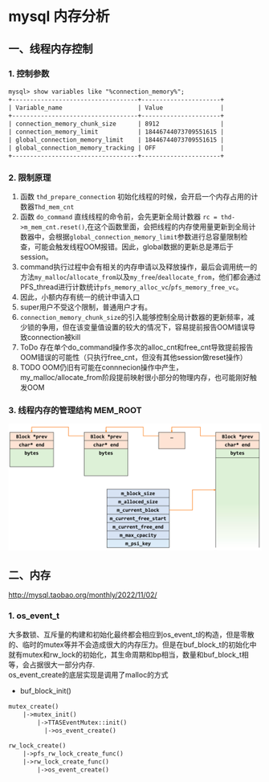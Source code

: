 # mysql 内存分析
## 一、线程内存控制
### 1. 控制参数
```
mysql> show variables like "%connection_memory%";
+-----------------------------------+----------------------+
| Variable_name                     | Value                |
+-----------------------------------+----------------------+
| connection_memory_chunk_size      | 8912                 |
| connection_memory_limit           | 18446744073709551615 |
| global_connection_memory_limit    | 18446744073709551615 |
| global_connection_memory_tracking | OFF                  |
+-----------------------------------+----------------------+

```
### 2. 限制原理
1. 函数 `thd_prepare_connection` 初始化线程的时候，会开启一个内存占用的计数器`Thd_mem_cnt`
2. 函数 `do_command` 直线线程的命令前，会先更新全局计数器 `rc = thd->m_mem_cnt.reset()`,在这个函数里面，会把线程的内存使用量更新到全局计数器中，会根据`global_connection_memory_limit`参数进行总容量限制检查，可能会触发线程OOM报错。因此，global数据的更新总是滞后于session。
3. command执行过程中会有相关的内存申请以及释放操作，最后会调用统一的方法`my_malloc`/`allocate_from`以及`my_free`/`deallocate_from`，他们都会通过PFS_thread进行计数统计`pfs_memory_alloc_vc`/`pfs_memory_free_vc`。
4. 因此，小额内存有统一的统计申请入口
5. super用户不受这个限制，普通用户才有。
6. `connection_memory_chunk_size`的引入能够控制全局计数器的更新频率，减少锁的争用，但在该变量值设置的较大的情况下，容易提前报告OOM错误导致connection被kill
7. ToDo 存在单个do_command操作多次的alloc_cnt和free_cnt导致提前报告OOM错误的可能性（只执行free_cnt，但没有其他session做reset操作）
8. TODO OOM仍旧有可能在connnecion操作中产生，my_malloc/allocate_from阶段提前映射很小部分的物理内存，也可能刚好触发OOM

### 3. 线程内存的管理结构 MEM_ROOT
![alt text](image.png)

## 二、内存

http://mysql.taobao.org/monthly/2022/11/02/

### 1. os_event_t
大多数锁、互斥量的构建和初始化最终都会相应到os_event_t的构造，但是零散的、临时的mutex等并不会造成很大的内存压力。但是在buf_block_t的初始化中就有mutex和rw_lock的初始化，其生命周期和bp相当，数量和buf_block_t相等，会占据很大一部分内存.
<br>os_event_create的底层实现是调用了malloc的方式
* buf_block_init()
```
mutex_create()
    |->mutex_init()
        |->TTASEventMutex::init()
          |->os_event_create()
```
```
rw_lock_create()
    |->pfs_rw_lock_create_func()
    |->rw_lock_create_func()
        |->os_event_create()
```
